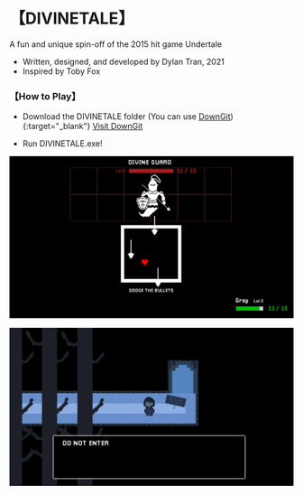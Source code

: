 # 【DIVINETALE】
A fun and unique spin-off of the 2015 hit game Undertale
- Written, designed, and developed by Dylan Tran, 2021
- Inspired by Toby Fox
### 【How to Play】
- Download the DIVINETALE folder (You can use [DownGit](https://downgit.github.io/#/home)){:target="_blank"}
 <a href="https://downgit.github.io/" target="_blank">Visit DownGit</a>

- Run DIVINETALE.exe!

![Combat Scene](https://github.com/dylanytran/DIVINETALE-AAD-2021/blob/main/Assets/Images/combat.png?raw=true)

![Level](https://github.com/dylanytran/DIVINETALE-AAD-2021/blob/main/Assets/Images/level.png?raw=true)
